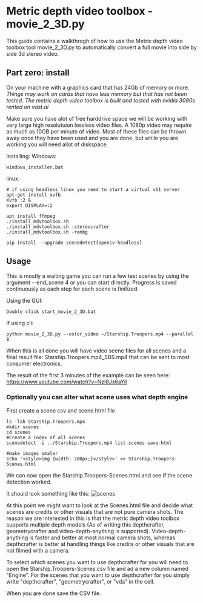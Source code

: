 # Metric depth video toolbox - movie_2_3D.py

This guide contains a walkthrogh of how to use the Metric depth video toolbox tool movie_2_3D.py to automatically
convert a full movie into side by side 3d stereo video.

## Part zero: install
On your machine with a graphics card that has 24Gb of memory or more.
*Things may work on cards that have less memory but that has not been tested. The metric depth video toolbox is built and tested with nvidia 3090s rented on vast.ai*

Make sure you have alot of free harddrive space we will be working with very large high
resolutuion lossless video files. A 1080p video may require as much as 10GB per minute of video.
Most of these files can be thrown away once they have been used and you are done, but while you are working you will need allot of diskspace.


Installing:
Windows:
```
windows_installer.bat
```
linux:
```
# if using headless linux you need to start a virtual x11 server
apt-get install xvfb
Xvfb :2 &
export DISPLAY=:2

apt install ffmpeg
./install_mdvtoolbox.sh
./install_mdvtoolbox.sh -stereocrafter
./install_mdvtoolbox.sh -rembg

pip install --upgrade scenedetect[opencv-headless]
```


## Usage

This is mostly a waiting game you can run a few test scenes by using the argument --end_scene 4 or you can start directly. Progress is saved continuously as each step for each scene is finilized.

Using the GUI:
```
Double click start_movie_2_3D.bat
```

If using cli:
```
python movie_2_3D.py --color_video ~/Starship.Troopers.mp4 --parallel 8
```

When this is all done you will have video scene files for all scenes and a final result file:
Starship.Troopers.mp4_SBS.mp4 that can be sent to most consumer electronics.

The result of the first 3 minutes of the example can be seen here:
https://www.youtube.com/watch?v=NzI8Js6aYiI



### Optionally you can alter what scene uses what depth engine

First create a scene csv and scene html file
```
ls -lah Starship.Troopers.mp4
mkdir scenes
cd scenes
#Create a index of all scenes
scenedetect -i ../Starship.Troopers.mp4 list-scenes save-html

#make images smaler
echo '<style>img {width: 200px;}</style>' >> Starship.Troopers-Scenes.html

```

We can now open the Starship.Troopers-Scenes.html and see if the scene detection worked.

It should look something like this:
<img alt="scenes" src="https://github.com/user-attachments/assets/b7452d28-4745-42e2-bf94-1dee992a9711" />


At this point we might want to look at the Scenes.html file and decide what scenes are credits or other visuals that are not pure camera shots.
The reason we are interested in this is that the metric depth video toolbox supports multiple depth models (As of writing this depthcrafter, geometrycrafter and video-depth-anything is supported). Video-depth-anything is faster and better at most normal camera shots, whereas depthcrafter is better at handling things like credits or other visuals that are not filmed with a camera.

To select which scenes you want to use depthcrafter for you will need to open the Starship.Troopers-Scenes.csv file and ad a
new column named "Engine". For the scenes that you want to use depthcrafter for you simply write "depthcrafter", "geometrycrafter", or "vda" in the cell.

When you are done save the CSV file.
